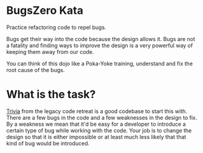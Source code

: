
# BugsZero Kata

Practice refactoring code to repel bugs. 

Bugs get their way into the code because the design allows it. Bugs are not a fatality
and finding ways to improve the design is a very powerful way of keeping them away from our code. 

You can think of this dojo like a Poka-Yoke training, understand and fix the root cause of the bugs.

# What is the task?

[Trivia](https://github.com/caradojo/trivia) from the legacy code retreat is a good codebase to start this with.
There are a few bugs in the code and a few weaknesses in the design to fix. 
By a weakness we mean that it'd be easy for a developer to introduce a certain type of bug 
while working with the code. Your job is to change the design so that it is either impossible
or at least much less likely that that kind of bug would be introduced.

